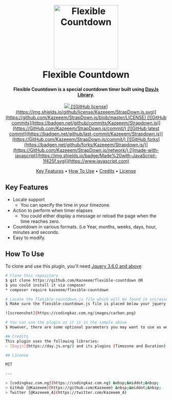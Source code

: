 <h1 align="center">
  <br>
  <a href="https://codingkaz.com.ng"><img src="https:codingkaz.com.ng/images/countdown.gif" alt="Flexible Countdown" width="200"></a>
  <br>
  Flexible Countdown
  <br>
</h1>

<h4 align="center">Flexible Countdown is a special countdown timer built using <a href="https://day.js.org/" target="_blank">DayJs Library</a>.</h4>

<p align="center">
  <a href="https://img.shields.io/github/v/release/Kazeeem/flexible-countdown?label=Latest%20Release">
    <img src="https://img.shields.io/github/v/release/Kazeeem/flexible-countdown?label=Latest%20Release"
    Latest Release
  </a>
  [![GitHub license](https://img.shields.io/github/license/Kazeeem/StrapDown.js.svg)](https://github.com/Kazeeem/StrapDown.js/blob/master/LICENSE)
  [![GitHub commits](https://badgen.net/github/commits/Kazeeem/Strapdown.js)](https://GitHub.com/Kazeeem/StrapDown.js/commit/)
  [![GitHub latest commit](https://badgen.net/github/last-commit/Kazeeem/Strapdown.js)](https://GitHub.com/Kazeeem/StrapDown.js/commit/)
  [![GitHub forks](https://badgen.net/github/forks/Kazeeem/Strapdown.js/)](https://GitHub.com/Kazeeem/StrapDown.js/network/)
  [![made-with-javascript](https://img.shields.io/badge/Made%20with-JavaScript-1f425f.svg)](https://www.javascript.com)
</p>
  
 <p align="center">
  <a href="#key-features">Key Features</a> •
  <a href="#how-to-use">How To Use</a> •
  <a href="#credits">Credits</a> •
  <a href="#license">License</a>
</p>

## Key Features
* Locale support
  - You can specify the time in your timezone.
* Action to perform when timer elapses
  - You could either display a message or reload the page when the time reaches zero.
* Countdown in various formats. (i.e Year, months, weeks, days, hour, minutes and seconds.
* Easy to modify.

## How To Use
To clone and use this plugin, you'll need [Jquery 3.6.0 and above](https://cdnjs.cloudflare.com/ajax/libs/jquery/3.6.0/jquery.min.js)

```bash
# Clone this repository
$ git clone https://github.com/Kazeeem/flexible-countdown OR 
$ you could install it via composer 
* composer require kazeeem/flexible-countdown

# Locate the flexible-countdown.js file which will be found in src/assets/js
$ Make sure the flexible-countdown.js file is placed below your jquery.

![screenshot](https://codingkaz.com.ng/images/carbon.png)

# You can use the plugin as it is in the sample above
$ However, there are some optional parameters you may want to use as well:

## Credits
This plugin uses the following libraries:
- [Dayjs](https://day.js.org/) and its plugins (Timezone and Duration).

## License

MIT

---

> [codingkaz.com.ng](https://codingkaz.com.ng) &nbsp;&middot;&nbsp;
> GitHub [@Kazeeem](https://github.com/Kazeeem) &nbsp;&middot;&nbsp;
> Twitter [@Kazeeem_A](https://twitter.com/Kazeeem_A)
